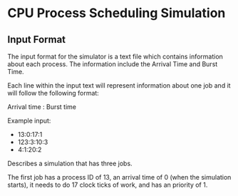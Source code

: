 # CPU Process Scheduling Simulation

## Input Format

The input format for the simulator is a text file which contains information about each process. The information include the Arrival Time and Burst Time. 

Each line within the input text will represent information about one job and it will follow the following format:

Arrival time : Burst time

Example input:
* 13:0:17:1
* 123:3:10:3
* 4:1:20:2

Describes a simulation that has three jobs.

The first job has a process ID of 13, an arrival time of 0 (when the simulation starts), it needs to do 17 clock ticks of work, and has an priority of 1.

